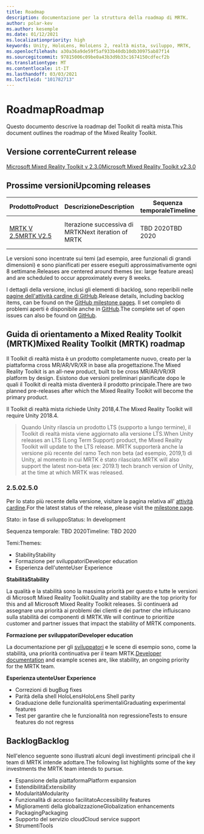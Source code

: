 ```yaml
---
title: Roadmap
description: documentazione per la struttura della roadmap di MRTK.
author: polar-kev
ms.author: kesemple
ms.date: 01/12/2021
ms.localizationpriority: high
keywords: Unity, HoloLens, HoloLens 2, realtà mista, sviluppo, MRTK,
ms.openlocfilehash: a30a36a9de59f5af933b40db10db30975ab87f14
ms.sourcegitcommit: 97815006c09be0a43b3d9b33c1674150cdfecf2b
ms.translationtype: MT
ms.contentlocale: it-IT
ms.lasthandoff: 03/03/2021
ms.locfileid: "101782713"
---
```

# <a name="roadmap"></a><span data-ttu-id="13f46-104">Roadmap</span><span class="sxs-lookup"><span data-stu-id="13f46-104">Roadmap</span></span>

<span data-ttu-id="13f46-105">Questo documento descrive la roadmap del Toolkit di realtà mista.</span><span class="sxs-lookup"><span data-stu-id="13f46-105">This document outlines the roadmap of the Mixed Reality Toolkit.</span></span>

## <a name="current-release"></a><span data-ttu-id="13f46-106">Versione corrente</span><span class="sxs-lookup"><span data-stu-id="13f46-106">Current release</span></span>

[<span data-ttu-id="13f46-107">Microsoft Mixed Reality Toolkit v 2.3.0</span><span class="sxs-lookup"><span data-stu-id="13f46-107">Microsoft Mixed Reality Toolkit v2.3.0</span></span>](https://github.com/Microsoft/MixedRealityToolkit-Unity/releases/tag/v2.3.0)

## <a name="upcoming-releases"></a><span data-ttu-id="13f46-108">Prossime versioni</span><span class="sxs-lookup"><span data-stu-id="13f46-108">Upcoming releases</span></span>

| <span data-ttu-id="13f46-109">Prodotto</span><span class="sxs-lookup"><span data-stu-id="13f46-109">Product</span></span> | <span data-ttu-id="13f46-110">Descrizione</span><span class="sxs-lookup"><span data-stu-id="13f46-110">Description</span></span> | <span data-ttu-id="13f46-111">Sequenza temporale</span><span class="sxs-lookup"><span data-stu-id="13f46-111">Timeline</span></span> | <span data-ttu-id="13f46-112">Lavagna del progetto</span><span class="sxs-lookup"><span data-stu-id="13f46-112">Project board</span></span> |
| --- | --- | --- | --- |
| [<span data-ttu-id="13f46-113">MRTK V 2.5</span><span class="sxs-lookup"><span data-stu-id="13f46-113">MRTK V2.5</span></span>](#250) | <span data-ttu-id="13f46-114">Iterazione successiva di MRTK</span><span class="sxs-lookup"><span data-stu-id="13f46-114">Next iteration of MRTK</span></span> | <span data-ttu-id="13f46-115">TBD 2020</span><span class="sxs-lookup"><span data-stu-id="13f46-115">TBD 2020</span></span> | [https://github.com/microsoft/MixedRealityToolkit-Unity/milestone/12](https://github.com/microsoft/MixedRealityToolkit-Unity/milestone/12) |

<span data-ttu-id="13f46-116">Le versioni sono incentrate sui temi (ad esempio, aree funzionali di grandi dimensioni) e sono pianificati per essere eseguiti approssimativamente ogni 8 settimane.</span><span class="sxs-lookup"><span data-stu-id="13f46-116">Releases are centered around themes (ex: large feature areas) and are scheduled to occur approximately every 8 weeks.</span></span>

<span data-ttu-id="13f46-117">I dettagli della versione, inclusi gli elementi di backlog, sono reperibili nelle [pagine dell'attività cardine di GitHub](https://github.com/Microsoft/MixedRealityToolkit-Unity/milestones).</span><span class="sxs-lookup"><span data-stu-id="13f46-117">Release details, including backlog items, can be found on the [GitHub milestone pages](https://github.com/Microsoft/MixedRealityToolkit-Unity/milestones).</span></span> <span data-ttu-id="13f46-118">Il set completo di problemi aperti è disponibile anche in [GitHub](https://github.com/microsoft/MixedRealityToolkit-Unity/issues).</span><span class="sxs-lookup"><span data-stu-id="13f46-118">The complete set of open issues can also be found on [GitHub](https://github.com/microsoft/MixedRealityToolkit-Unity/issues).</span></span>

## <a name="mixed-reality-toolkit-mrtk-roadmap"></a><span data-ttu-id="13f46-119">Guida di orientamento a Mixed Reality Toolkit (MRTK)</span><span class="sxs-lookup"><span data-stu-id="13f46-119">Mixed Reality Toolkit (MRTK) roadmap</span></span>

<span data-ttu-id="13f46-120">Il Toolkit di realtà mista è un prodotto completamente nuovo, creato per la piattaforma cross MR/AR/VR/XR in base alla progettazione.</span><span class="sxs-lookup"><span data-stu-id="13f46-120">The Mixed Reality Toolkit is an all-new product, built to be cross MR/AR/VR/XR platform by design.</span></span> <span data-ttu-id="13f46-121">Esistono due versioni preliminari pianificate dopo le quali il Toolkit di realtà mista diventerà il prodotto principale.</span><span class="sxs-lookup"><span data-stu-id="13f46-121">There are two planned pre-releases after which the Mixed Reality Toolkit will become the primary product.</span></span>

<span data-ttu-id="13f46-122">Il Toolkit di realtà mista richiede Unity 2018,4.</span><span class="sxs-lookup"><span data-stu-id="13f46-122">The Mixed Reality Toolkit will require Unity 2018.4.</span></span>

> <span data-ttu-id="13f46-123">Quando Unity rilascia un prodotto LTS (supporto a lungo termine), il Toolkit di realtà mista viene aggiornato alla versione LTS.</span><span class="sxs-lookup"><span data-stu-id="13f46-123">When Unity releases an LTS (Long Term Support) product, the Mixed Reality Toolkit will update to the LTS release.</span></span> <span data-ttu-id="13f46-124">MRTK supporterà anche la versione più recente del ramo Tech non beta (ad esempio, 2019,1) di Unity, al momento in cui MRTK è stato rilasciato.</span><span class="sxs-lookup"><span data-stu-id="13f46-124">MRTK will also support the latest non-beta (ex: 2019.1) tech branch version of Unity, at the time at which MRTK was released.</span></span>

### <a name="250"></a><span data-ttu-id="13f46-125">2.5.0</span><span class="sxs-lookup"><span data-stu-id="13f46-125">2.5.0</span></span>

<span data-ttu-id="13f46-126">Per lo stato più recente della versione, visitare la pagina relativa all' [attività cardine]( https://github.com/microsoft/MixedRealityToolkit-Unity/milestone/12).</span><span class="sxs-lookup"><span data-stu-id="13f46-126">For the latest status of the release, please visit the [milestone page]( https://github.com/microsoft/MixedRealityToolkit-Unity/milestone/12).</span></span>

<span data-ttu-id="13f46-127">Stato: in fase di sviluppo</span><span class="sxs-lookup"><span data-stu-id="13f46-127">Status: In development</span></span>

<span data-ttu-id="13f46-128">Sequenza temporale: TBD 2020</span><span class="sxs-lookup"><span data-stu-id="13f46-128">Timeline: TBD 2020</span></span>

<span data-ttu-id="13f46-129">Temi:</span><span class="sxs-lookup"><span data-stu-id="13f46-129">Themes:</span></span>

- <span data-ttu-id="13f46-130">Stability</span><span class="sxs-lookup"><span data-stu-id="13f46-130">Stability</span></span>
- <span data-ttu-id="13f46-131">Formazione per sviluppatori</span><span class="sxs-lookup"><span data-stu-id="13f46-131">Developer education</span></span>
- <span data-ttu-id="13f46-132">Esperienza dell'utente</span><span class="sxs-lookup"><span data-stu-id="13f46-132">User Experience</span></span>

<span data-ttu-id="13f46-133">**Stabilità**</span><span class="sxs-lookup"><span data-stu-id="13f46-133">**Stability**</span></span>

<span data-ttu-id="13f46-134">La qualità e la stabilità sono la massima priorità per questo e tutte le versioni di Microsoft Mixed Reality Toolkit.</span><span class="sxs-lookup"><span data-stu-id="13f46-134">Quality and stability are the top priority for this and all Microsoft Mixed Reality Toolkit releases.</span></span> <span data-ttu-id="13f46-135">Si continuerà ad assegnare una priorità ai problemi dei clienti e dei partner che influiscano sulla stabilità dei componenti di MRTK.</span><span class="sxs-lookup"><span data-stu-id="13f46-135">We will continue to prioritize customer and partner issues that impact the stability of MRTK components.</span></span>

<span data-ttu-id="13f46-136">**Formazione per sviluppatori**</span><span class="sxs-lookup"><span data-stu-id="13f46-136">**Developer education**</span></span>

<span data-ttu-id="13f46-137">La documentazione per gli [sviluppatori](https://microsoft.github.io/MixedRealityToolkit-Unity) e le scene di esempio sono, come la stabilità, una priorità continuativa per il team MRTK.</span><span class="sxs-lookup"><span data-stu-id="13f46-137">[Developer documentation](https://microsoft.github.io/MixedRealityToolkit-Unity) and example scenes are, like stability, an ongoing priority for the MRTK team.</span></span>

<span data-ttu-id="13f46-138">**Esperienza utente**</span><span class="sxs-lookup"><span data-stu-id="13f46-138">**User Experience**</span></span>

- <span data-ttu-id="13f46-139">Correzioni di bug</span><span class="sxs-lookup"><span data-stu-id="13f46-139">Bug fixes</span></span>
- <span data-ttu-id="13f46-140">Parità della shell HoloLens</span><span class="sxs-lookup"><span data-stu-id="13f46-140">HoloLens Shell parity</span></span>
- <span data-ttu-id="13f46-141">Graduazione delle funzionalità sperimentali</span><span class="sxs-lookup"><span data-stu-id="13f46-141">Graduating experimental features</span></span>
- <span data-ttu-id="13f46-142">Test per garantire che le funzionalità non regressione</span><span class="sxs-lookup"><span data-stu-id="13f46-142">Tests to ensure features do not regress</span></span>

## <a name="backlog"></a><span data-ttu-id="13f46-143">Backlog</span><span class="sxs-lookup"><span data-stu-id="13f46-143">Backlog</span></span>

<span data-ttu-id="13f46-144">Nell'elenco seguente sono illustrati alcuni degli investimenti principali che il team di MRTK intende adottare.</span><span class="sxs-lookup"><span data-stu-id="13f46-144">The following list highlights some of the key investments the MRTK team intends to pursue.</span></span>

- <span data-ttu-id="13f46-145">Espansione della piattaforma</span><span class="sxs-lookup"><span data-stu-id="13f46-145">Platform expansion</span></span>
- <span data-ttu-id="13f46-146">Estendibilità</span><span class="sxs-lookup"><span data-stu-id="13f46-146">Extensibility</span></span>
- <span data-ttu-id="13f46-147">Modularità</span><span class="sxs-lookup"><span data-stu-id="13f46-147">Modularity</span></span>
- <span data-ttu-id="13f46-148">Funzionalità di accesso facilitato</span><span class="sxs-lookup"><span data-stu-id="13f46-148">Accessibility features</span></span>
- <span data-ttu-id="13f46-149">Miglioramenti della globalizzazione</span><span class="sxs-lookup"><span data-stu-id="13f46-149">Globalization enhancements</span></span>
- <span data-ttu-id="13f46-150">Packaging</span><span class="sxs-lookup"><span data-stu-id="13f46-150">Packaging</span></span>
- <span data-ttu-id="13f46-151">Supporto del servizio cloud</span><span class="sxs-lookup"><span data-stu-id="13f46-151">Cloud service support</span></span>
- <span data-ttu-id="13f46-152">Strumenti</span><span class="sxs-lookup"><span data-stu-id="13f46-152">Tools</span></span>
